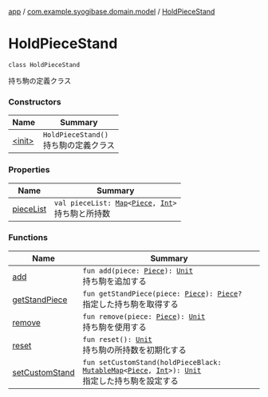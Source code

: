 [app](../../index.md) / [com.example.syogibase.domain.model](../index.md) / [HoldPieceStand](./index.md)

# HoldPieceStand

`class HoldPieceStand`

持ち駒の定義クラス

### Constructors

| Name | Summary |
|---|---|
| [&lt;init&gt;](-init-.md) | `HoldPieceStand()`<br>持ち駒の定義クラス |

### Properties

| Name | Summary |
|---|---|
| [pieceList](piece-list.md) | `val pieceList: `[`Map`](https://kotlinlang.org/api/latest/jvm/stdlib/kotlin.collections/-map/index.html)`<`[`Piece`](../-piece/index.md)`, `[`Int`](https://kotlinlang.org/api/latest/jvm/stdlib/kotlin/-int/index.html)`>`<br>持ち駒と所持数 |

### Functions

| Name | Summary |
|---|---|
| [add](add.md) | `fun add(piece: `[`Piece`](../-piece/index.md)`): `[`Unit`](https://kotlinlang.org/api/latest/jvm/stdlib/kotlin/-unit/index.html)<br>持ち駒を追加する |
| [getStandPiece](get-stand-piece.md) | `fun getStandPiece(piece: `[`Piece`](../-piece/index.md)`): `[`Piece`](../-piece/index.md)`?`<br>指定した持ち駒を取得する |
| [remove](remove.md) | `fun remove(piece: `[`Piece`](../-piece/index.md)`): `[`Unit`](https://kotlinlang.org/api/latest/jvm/stdlib/kotlin/-unit/index.html)<br>持ち駒を使用する |
| [reset](reset.md) | `fun reset(): `[`Unit`](https://kotlinlang.org/api/latest/jvm/stdlib/kotlin/-unit/index.html)<br>持ち駒の所持数を初期化する |
| [setCustomStand](set-custom-stand.md) | `fun setCustomStand(holdPieceBlack: `[`MutableMap`](https://kotlinlang.org/api/latest/jvm/stdlib/kotlin.collections/-mutable-map/index.html)`<`[`Piece`](../-piece/index.md)`, `[`Int`](https://kotlinlang.org/api/latest/jvm/stdlib/kotlin/-int/index.html)`>): `[`Unit`](https://kotlinlang.org/api/latest/jvm/stdlib/kotlin/-unit/index.html)<br>指定した持ち駒を設定する |
